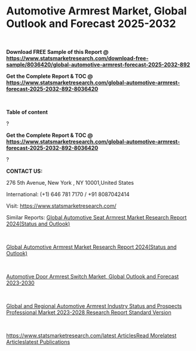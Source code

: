<h1>Automotive Armrest Market, Global Outlook and Forecast 2025-2032</h1><br/><p><strong>Download FREE Sample of this Report @ <a href="https://www.statsmarketresearch.com/download-free-sample/8036420/global-automotive-armrest-forecast-2025-2032-892">https://www.statsmarketresearch.com/download-free-sample/8036420/global-automotive-armrest-forecast-2025-2032-892</a></strong></p>
 
 
 
 <div><b>Get the Complete Report & TOC @ <a href="https://www.statsmarketresearch.com/global-automotive-armrest-forecast-2025-2032-892-8036420">https://www.statsmarketresearch.com/global-automotive-armrest-forecast-2025-2032-892-8036420</a></b></div>
 
 
 
 <p><br />
 
 <b>Table of content</b></p>
 
 
 
 <p>? </p>
 
 
 
 <div><b>Get the Complete Report & TOC @ <a href="https://www.statsmarketresearch.com/global-automotive-armrest-forecast-2025-2032-892-8036420">https://www.statsmarketresearch.com/global-automotive-armrest-forecast-2025-2032-892-8036420</a></b></div>
 
 
 
 <p>? </p>
 
 
 
 <p><b>CONTACT US:</b><br />
 
 276 5th Avenue, New York , NY 10001,United States<br />
 
 International: (+1) 646 781 7170 / +91 8087042414<br />
 
 Visit: <a href="https://www.statsmarketresearch.com/">https://www.statsmarketresearch.com/</a><br />
 
 Similar Reports: <a href="https://www.statsmarketresearch.com/global-automotive-armrest-forecast-2025-2032-892-8036420">Global Automotive Seat Armrest Market Research Report 2024(Status and Outlook)</a><br />
 
 <br />
 
 <a href="https://www.statsmarketresearch.com/global-automotive-armrest-forecast-2025-2032-892-8036420">Global Automotive Armrest Market Research Report 2024(Status and Outlook)</a><br />
 
 <br />
 
 <a href="https://www.statsmarketresearch.com/global-automotive-armrest-forecast-2025-2032-892-8036420">Automotive Door Armrest Switch Market, Global Outlook and Forecast 2023-2030</a><br />
 
 <br />
 
 <a href="https://www.statsmarketresearch.com/global-automotive-armrest-forecast-2025-2032-892-8036420">Global and Regional Automotive Armrest Industry Status and Prospects Professional Market 2023-2028 Research Report Standard Version</a><br />
 
 <br />
 
 <a href="https://gyeongbokgung.com">https://www.statsmarketresearch.com/</a><a href="https://hallyeomaritime.com">latest Articles</a><a href="https://jingwansa.com">Read More</a><a href="https://nguoiviet.jp/">latest Articles</a><a href="https://www.intelmarketresearch.com/">latest Publications</a></p>